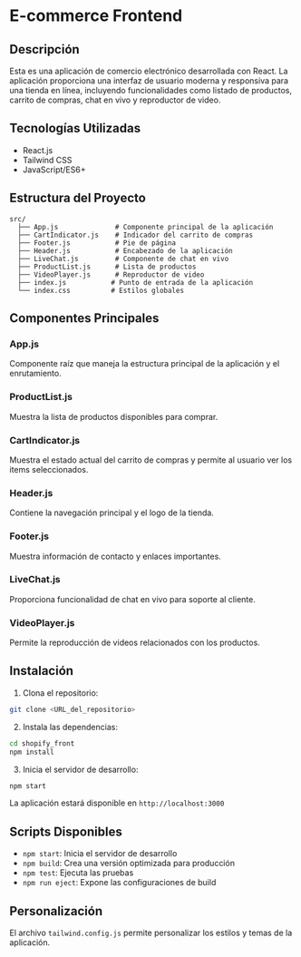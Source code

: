 # E-commerce Frontend

## Descripción
Esta es una aplicación de comercio electrónico desarrollada con React. La aplicación proporciona una interfaz de usuario moderna y responsiva para una tienda en línea, incluyendo funcionalidades como listado de productos, carrito de compras, chat en vivo y reproductor de video.

## Tecnologías Utilizadas
- React.js
- Tailwind CSS
- JavaScript/ES6+

## Estructura del Proyecto
```
src/
  ├── App.js              # Componente principal de la aplicación
  ├── CartIndicator.js    # Indicador del carrito de compras
  ├── Footer.js           # Pie de página
  ├── Header.js           # Encabezado de la aplicación
  ├── LiveChat.js         # Componente de chat en vivo
  ├── ProductList.js      # Lista de productos
  ├── VideoPlayer.js      # Reproductor de video
  ├── index.js           # Punto de entrada de la aplicación
  └── index.css          # Estilos globales
```

## Componentes Principales

### App.js
Componente raíz que maneja la estructura principal de la aplicación y el enrutamiento.

### ProductList.js
Muestra la lista de productos disponibles para comprar.

### CartIndicator.js
Muestra el estado actual del carrito de compras y permite al usuario ver los items seleccionados.

### Header.js
Contiene la navegación principal y el logo de la tienda.

### Footer.js
Muestra información de contacto y enlaces importantes.

### LiveChat.js
Proporciona funcionalidad de chat en vivo para soporte al cliente.

### VideoPlayer.js
Permite la reproducción de videos relacionados con los productos.

## Instalación

1. Clona el repositorio:
```bash
git clone <URL_del_repositorio>
```

2. Instala las dependencias:
```bash
cd shopify_front
npm install
```

3. Inicia el servidor de desarrollo:
```bash
npm start
```

La aplicación estará disponible en `http://localhost:3000`

## Scripts Disponibles

- `npm start`: Inicia el servidor de desarrollo
- `npm build`: Crea una versión optimizada para producción
- `npm test`: Ejecuta las pruebas
- `npm run eject`: Expone las configuraciones de build

## Personalización

El archivo `tailwind.config.js` permite personalizar los estilos y temas de la aplicación.
